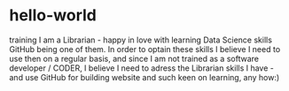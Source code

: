 # hello-world
training
I am a Librarian - happy in love with learning Data Science skills
GitHub being one of them.
In order to optain these skills I believe I need to use then on a regular basis, and since I am not trained as a software developer / CODER, I believe I need to adress the Librarian skills I have - and use GitHub for building website and such
keen on learning, any how:)
